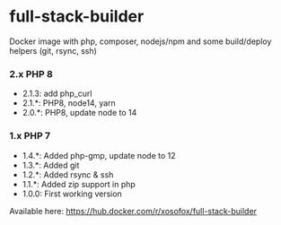 # full-stack-builder

Docker image with php, composer, nodejs/npm and some build/deploy helpers (git, rsync, ssh)

### 2.x PHP 8

* 2.1.3: add php_curl
* 2.1.*: PHP8, node14, yarn
* 2.0.*: PHP8, update node to 14

### 1.x PHP 7

* 1.4.*: Added php-gmp, update node to 12
* 1.3.*: Added git
* 1.2.*: Added rsync & ssh
* 1.1.*: Added zip support in php
* 1.0.0: First working version

Available here: https://hub.docker.com/r/xosofox/full-stack-builder
